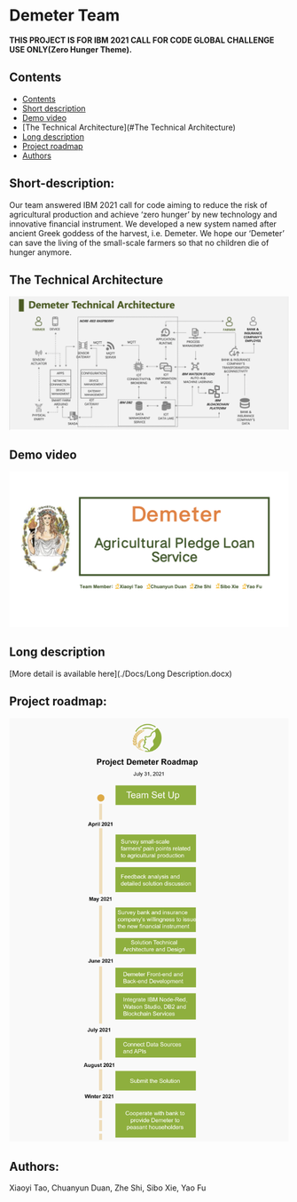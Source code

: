 
# Demeter Team

**THIS PROJECT IS FOR IBM 2021 CALL FOR CODE GLOBAL CHALLENGE USE ONLY(Zero Hunger Theme).**

## Contents

  - [Contents](#contents)
  - [Short description](#Short-description)
  - [Demo video](#demo-video)
  - [The Technical Architecture](#The Technical Architecture)
  - [Long description](#long-description)
  - [Project roadmap](#project-roadmap)
  - [Authors](#authors)


## Short-description:

Our team answered IBM 2021 call for code aiming to reduce the risk of agricultural production and achieve ‘zero hunger’ by new technology and innovative financial instrument. We developed a new system named after ancient Greek goddess of the harvest, i.e. Demeter. We hope our ‘Demeter’ can save the living of the small-scale farmers so that no children die of hunger anymore. 

## The Technical Architecture

![Technical Architecture](https://github.com/zheshi123/Demeter/blob/main/Images/TechnicalArchitecture.png)

## Demo video

[![Watch the video](https://github.com/zheshi123/Demeter/blob/main/Images/video.png)](https://v.youku.com/v_show/id_XNTE4Nzg5NDEyOA==.html)

## Long description

[More detail is available here](./Docs/Long Description.docx)

## Project roadmap:

![ROADMAP](https://github.com/zheshi123/Demeter/blob/main/Docs/Roadmap.jpg)

## Authors:

Xiaoyi Tao, Chuanyun Duan, Zhe Shi, Sibo Xie, Yao Fu
